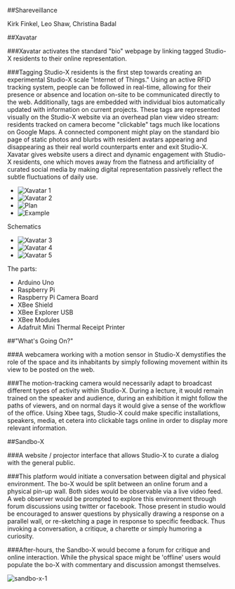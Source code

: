 ##Shareveillance

Kirk Finkel, Leo Shaw, Christina Badal

##Xavatar

###Xavatar activates the standard "bio" webpage by linking tagged Studio-X residents to their online representation.

###Tagging Studio-X residents is the first step towards creating an experimental Studio-X scale "Internet of Things." Using an active RFID tracking system, people can be followed in real-time, allowing for their presence or absence and location on-site to be communicated directly to the web. Additionally,  tags are embedded with individual bios automatically updated with information on current projects. These tags are represented visually on the Studio-X website via an overhead plan view video stream: residents tracked on camera become "clickable" tags much like locations on Google Maps. A connected component might play on the standard bio page of static photos and blurbs with resident avatars appearing and disappearing as their real world counterparts enter and exit Studio-X. Xavatar gives website users a direct and dynamic engagement with Studio-X residents, one which moves away from the flatness and artificiality of curated social media by making digital representation passively reflect the subtle fluctuations of daily use. 

* ![Xavatar 1](https://raw.github.com/site2site/shareveillance/master/images/S2S-Xavatar-1.png)
* ![Xavatar 2](https://raw.github.com/site2site/shareveillance/master/images/S2S-Xavatar-2.png)
* ![Plan](https://raw.github.com/warshawshaw/shareveillance/master/images/sandbox-plan-sketch.png)
* ![Example](https://raw.github.com/warshawshaw/shareveillance/master/images/bio-about-popups.jpg)

Schematics

* ![Xavatar 3](https://raw.github.com/site2site/shareveillance/master/images/S2S-Xavatar-3.png)
* ![Xavatar 4](https://raw.github.com/site2site/shareveillance/master/images/S2S-Xavatar-4.png)
* ![Xavatar 5](https://raw.github.com/site2site/shareveillance/master/images/S2S-Xavatar-5.png)

The parts:
* Arduino Uno
* Raspberry Pi
* Raspberry Pi Camera Board
* XBee Shield
* XBee Explorer USB
* XBee Modules
* Adafruit Mini Thermal Receipt Printer

##"What's Going On?"

###A webcamera working with a motion sensor in Studio-X demystifies the role of the space and its inhabitants by simply following movement within its view to be posted on the web.


###The motion-tracking camera would necessarily adapt to broadcast different types of activity within Studio-X. During a lecture, it would remain trained on the speaker and audience, during an exhibition it might follow the paths of viewers, and on normal days it would give a sense of the workflow of the office. Using Xbee tags, Studio-X could make specific installations, speakers, media, et cetera into clickable tags online in order to display more relevant information.

##Sandbo-X

###A website / projector interface that allows Studio-X to curate a dialog with the general public.

###This platform would initiate a conversation between digital and physical environment. The bo-X would be split between an online forum and a physical pin-up wall. Both sides would be observable via a live video feed. A web observer would be prompted to explore this environment through forum discussions using twitter or facebook. Those present in studio would be encouraged to answer questions by physically drawing a response on a parallel wall, or re-sketching a page in response to specific feedback. Thus invoking a conversation, a critique, a charette or simply humoring a curiosity.

###After-hours, the Sandbo-X would become a forum for critique and online interaction. While the physical space might be 'offline' users would populate the bo-X with commentary and discussion amongst themselves.

![sandbo-x-1](http://payload201.cargocollective.com/1/2/85269/6325473/SITE_sandboxai-01.png)



